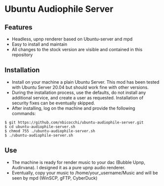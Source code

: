 # Ubuntu Audiophile Server

## Features

* Headless, upnp renderer based on Ubuntu-server and mpd
* Easy to install and maintain
* All changes to the stock version are visible and contained in this repository

## Installation

* Install on your machine a plain Ubuntu Server. This mod has been tested with Ubuntu Server 20.04 but should work fine with other versions. 
* During the installation process, use the defaults, do not install any additional service, and create a user as requested. Installation of security fixes can be eventually skipped.
* After installing, log on the machine and provide the following commands:

```
$ git https://github.com/nbicocchi/ubuntu-audiophile-server.git
$ cd ubuntu-audiophile-server.sh
$ chmod 755 ./ubuntu-audiophile-server.sh
$ ./ubuntu-audiophile-server.sh
```

## Use

* The machine is ready for render music to your dac (Bubble Upnp, Audirvana). I designed it as a pure upnp audio renderer.
* Eventually, copy your music to /home/your_username/Music and will be seen by mpd (WinSCP, gFTP, CyberDuck)
